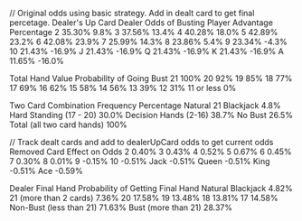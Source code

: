 
// Original odds using basic strategy. Add in dealt card to get final percetage.
Dealer's Up Card	Dealer Odds of Busting	Player Advantage Percentage
2						35.30%						9.8%
3						37.56%						13.4%
4						40.28%						18.0%
5						42.89%						23.2%
6						42.08%						23.9%
7						25.99%						14.3%
8						23.86%						5.4%
9						23.34%						-4.3%
10						21.43%						-16.9%
J						21.43%						-16.9%
Q						21.43%						-16.9%
K						21.43%						-16.9%
A						11.65%						-16.0%

Total Hand Value	Probability of Going Bust
21							100%
20							92%
19							85%
18							77%
17							69%
16							62%
15							58%
14							56%
13							39%
12							31%
11 or less	0%

Two Card Combination	Frequency Percentage
Natural 21 Blackjack	4.8%
Hard Standing (17 - 20)	30.0%
Decision Hands (2-16)	38.7%
No Bust	26.5%
Total (all two card hands)	100%

// Track dealt cards and add to dealerUpCard odds to get current odds
Removed Card	Effect on Odds
2					0.40%
3					0.43%
4					0.52%
5					0.67%
6					0.45%
7					0.30%
8					0.01%
9					-0.15%
10					-0.51%
Jack				-0.51%
Queen				-0.51%
King				-0.51%
Ace					-0.59%


Dealer Final Hand	Probability of Getting Final Hand
Natural Blackjack				4.82%
21 (more than 2 cards)			7.36%
20								17.58%
19								13.48%
18								13.81%
17								14.58%
Non-Bust (less than 21)			71.63%
Bust (more than 21)				28.37%











